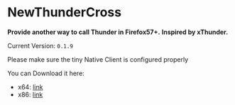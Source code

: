 # NewThunderCross

__Provide another way to call Thunder in Firefox57+.__
__Inspired by xThunder.__

Current Version: `0.1.9`

Please make sure the tiny Native Client is configured properly

You can Download it here:
* x64: [link]()
* x86: [link]()